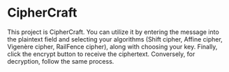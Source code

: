 # CipherCraft
This project is CipherCraft. You can utilize it by entering the message into the plaintext field and selecting your algorithms (Shift cipher, Affine cipher, Vigenère cipher, RailFence cipher), along with choosing your key. Finally, click the encrypt button to receive the ciphertext. Conversely, for decryption, follow the same process.
